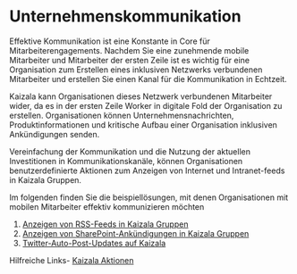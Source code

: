 # <a name="corporate-communications"></a>Unternehmenskommunikation

Effektive Kommunikation ist eine Konstante in Core für Mitarbeiterengagements. Nachdem Sie eine zunehmende mobile Mitarbeiter und Mitarbeiter der ersten Zeile ist es wichtig für eine Organisation zum Erstellen eines inklusiven Netzwerks verbundenen Mitarbeiter und erstellen Sie einen Kanal für die Kommunikation in Echtzeit.

Kaizala kann Organisationen dieses Netzwerk verbundenen Mitarbeiter wider, da es in der ersten Zeile Worker in digitale Fold der Organisation zu erstellen. Organisationen können Unternehmensnachrichten, Produktinformationen und kritische Aufbau einer Organisation inklusiven Ankündigungen senden.

Vereinfachung der Kommunikation und die Nutzung der aktuellen Investitionen in Kommunikationskanäle, können Organisationen benutzerdefinierte Aktionen zum Anzeigen von Internet und Intranet-feeds in Kaizala Gruppen.

Im folgenden finden Sie die beispiellösungen, mit denen Organisationen mit mobilen Mitarbeiter effektiv kommunizieren möchten
 1. [Anzeigen von RSS-Feeds in Kaizala Gruppen](GetRSSFeedsonKaizala/DisplayRSSFeedsinKaizalagroups.md)
 2. [Anzeigen von SharePoint-Ankündigungen in Kaizala Gruppen](SharepointAnnouncementsonKaizala/DisplaySharepointAnnouncements.md)
 3. [Twitter-Auto-Post-Updates auf Kaizala](AutoPostTwitterUpdatesToKaizala.md)

Hilfreiche Links- [Kaizala Aktionen](https://docs.microsoft.com/en-us/kaizala/actions/readme)